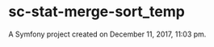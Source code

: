sc-stat-merge-sort_temp
=======================

A Symfony project created on December 11, 2017, 11:03 pm.

